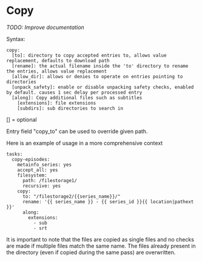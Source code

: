 # Copy
*TODO: Improve documentation*

Syntax:

```
copy:
  [to]: directory to copy accepted entries to, allows value replacement, defaults to download path
  [rename]: the actual filename inside the 'to' directory to rename the entries, allows value replacement
  [allow_dir]: allows or denies to operate on entries pointing to directories
  [unpack_safety]: enable or disable unpacking safety checks, enabled by default. causes 1 sec delay per processed entry
  [along]: Copy additional files such as subtitles
    [extensions]: file extensions
    [subdirs]: sub directories to search in
```

[] = optional

Entry field "copy_to" can be used to override given path.

Here is an example of usage in a more comprehensive context

```
tasks:
  copy-episodes:
    metainfo_series: yes 
    accept_all: yes 
    filesystem:
      path: /filestorage1/
      recursive: yes 
    copy:
      to: "/filestorage2/{{series_name}}/"
      rename: '{{ series_name }} - {{ series_id }}{{ location|pathext }}'
      along:
        extensions:
          - sub
          - srt
```

It is important to note that the files are copied as single files and no checks are made if multiple files match the same name. The files already present in the directory (even if copied during the same pass) are overwritten.
